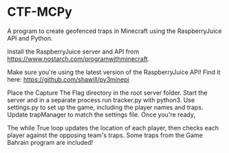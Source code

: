 # CTF-MCPy
A program to create geofenced traps in Minecraft using the RaspberryJuice API and Python.

Install the RaspberryJuice server and API from https://www.nostarch.com/programwithminecraft.

Make sure you're using the latest version of the RaspberryJuice API! Find it here: https://github.com/shawill/py3minepi

Place the Capture The Flag directory in the root server folder.
Start the server and in a separate process run tracker.py with python3.
Use settings.py to set up the game, including the player names and traps.
Update trapManager to match the settings file. Once you're ready,

The while True loop updates the location of each player, then checks each player against the opposing team's traps. Some traps from the Game Bahrain program are included! 
